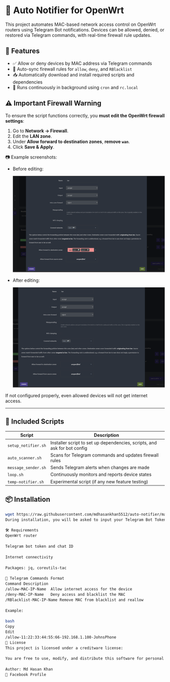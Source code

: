 # 🔔 Auto Notifier for OpenWrt

This project automates MAC-based network access control on OpenWrt routers using Telegram Bot notifications. Devices can be allowed, denied, or restored via Telegram commands, with real-time firewall rule updates.

## 🚀 Features

- ✅ Allow or deny devices by MAC address via Telegram commands
- 🔄 Auto-sync firewall rules for `allow`, `deny`, and `RBlacklist`
- 📥 Automatically download and install required scripts and dependencies
- 🔄 Runs continuously in background using `cron` and `rc.local`

## ⚠️ Important Firewall Warning

To ensure the script functions correctly, you **must edit the OpenWrt firewall settings**:

1. Go to **Network → Firewall**.
2. Edit the **LAN zone**.
3. Under **Allow forward to destination zones**, **remove `wan`**.
4. Click **Save & Apply**.

📷 Example screenshots:

- Before editing:

  ![Firewall Settings - Before](firewall_before.png)

- After editing:

  ![Firewall Settings - After](firewall_after.png)

If not configured properly, even allowed devices will not get internet access.

---

## 📂 Included Scripts

| Script              | Description                                                                 |
|---------------------|-----------------------------------------------------------------------------|
| `setup_notifier.sh` | Installer script to set up dependencies, scripts, and ask for bot config   |
| `auto_scanner.sh`   | Scans for Telegram commands and updates firewall rules                     |
| `message_sender.sh` | Sends Telegram alerts when changes are made                                |
| `loop.sh`           | Continuously monitors and reports device states                            |
| `temp-notifier.sh`  | Experimental script (if any new feature testing)                           |

## 📦 Installation

```sh
wget https://raw.githubusercontent.com/mdhasankhan5512/auto-notifier/main/setup_notifier.sh -O - | sh
During installation, you will be asked to input your Telegram Bot Token and Chat ID. These are required for communication.

🛠 Requirements
OpenWrt router

Telegram bot token and chat ID

Internet connectivity

Packages: jq, coreutils-tac

💬 Telegram Commands Format
Command	Description
/allow-MAC-IP-Name	Allow internet access for the device
/deny-MAC-IP-Name	Deny access and blacklist the MAC
/RBlacklist-MAC-IP-Name	Remove MAC from blacklist and reallow

Example:

bash
Copy
Edit
/allow-11:22:33:44:55:66-192.168.1.100-JohnsPhone
📃 License
This project is licensed under a creditware license:

You are free to use, modify, and distribute this software for personal or commercial use, as long as credit is given to the original author.

Author: Md Hasan Khan
📘 Facebook Profile

